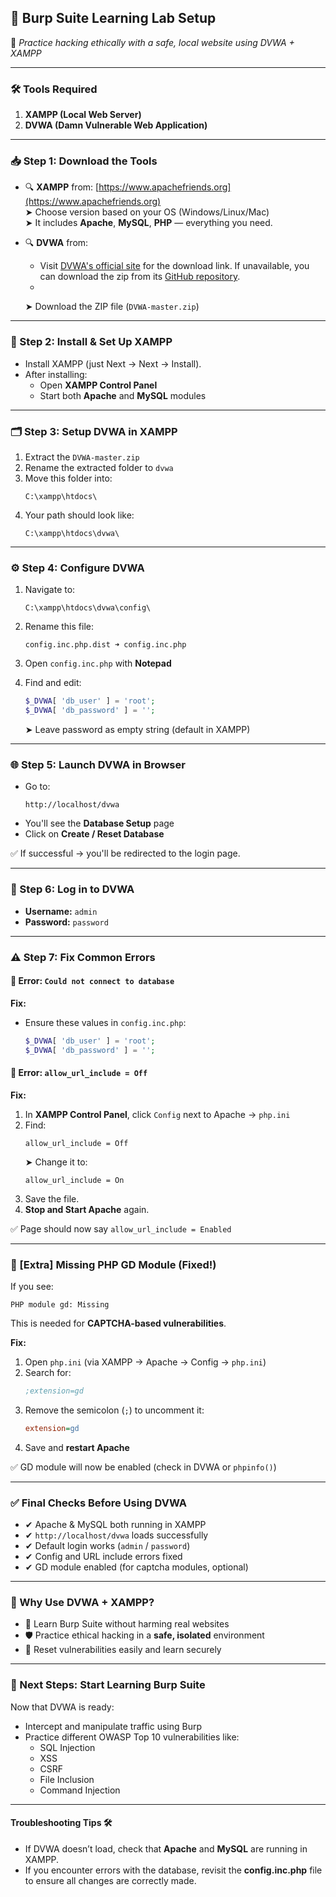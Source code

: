 ## 🧪 Burp Suite Learning Lab Setup  
🎯 *Practice hacking ethically with a safe, local website using DVWA + XAMPP*

---

### 🛠️ Tools Required
1. **XAMPP (Local Web Server)**
2. **DVWA (Damn Vulnerable Web Application)**

---

### 📥 Step 1: Download the Tools
- 🔍 **XAMPP** from: [https://www.apachefriends.org](https://www.apachefriends.org)  
  ➤ Choose version based on your OS (Windows/Linux/Mac)  
  ➤ It includes **Apache**, **MySQL**, **PHP** — everything you need.

- 🔍 **DVWA** from: 
    - Visit [DVWA's official site](http://www.dvwa.co.uk) for the download link. If unavailable, you can download the zip from its [GitHub repository](https://github.com/digininja/DVWA?tab=readme-ov-file).
    - 
  ➤ Download the ZIP file (`DVWA-master.zip`)


---

### 📂 Step 2: Install & Set Up XAMPP
- Install XAMPP (just Next → Next → Install).
- After installing:
  - Open **XAMPP Control Panel**
  - Start both **Apache** and **MySQL** modules

---

### 🗂️ Step 3: Setup DVWA in XAMPP
1. Extract the `DVWA-master.zip`
2. Rename the extracted folder to `dvwa`
3. Move this folder into:
   ```
   C:\xampp\htdocs\
   ```
4. Your path should look like:
   ```
   C:\xampp\htdocs\dvwa\
   ```

---

### ⚙️ Step 4: Configure DVWA
1. Navigate to:
   ```
   C:\xampp\htdocs\dvwa\config\
   ```
2. Rename this file:
   ```
   config.inc.php.dist ➜ config.inc.php
   ```
3. Open `config.inc.php` with **Notepad**

4. Find and edit:
   ```php
   $_DVWA[ 'db_user' ] = 'root';
   $_DVWA[ 'db_password' ] = '';
   ```
   ➤ Leave password as empty string (default in XAMPP)

---

### 🌐 Step 5: Launch DVWA in Browser
- Go to:
  ```
  http://localhost/dvwa
  ```
- You'll see the **Database Setup** page
- Click on **Create / Reset Database**

✅ If successful → you'll be redirected to the login page.

---

### 🔐 Step 6: Log in to DVWA
- **Username:** `admin`
- **Password:** `password`

---

### ⚠️ Step 7: Fix Common Errors

#### 🛑 Error: `Could not connect to database`
**Fix:**
- Ensure these values in `config.inc.php`:
  ```php
  $_DVWA[ 'db_user' ] = 'root';
  $_DVWA[ 'db_password' ] = '';
  ```

#### 🛑 Error: `allow_url_include = Off`
**Fix:**
1. In **XAMPP Control Panel**, click `Config` next to Apache → `php.ini`
2. Find:
   ```
   allow_url_include = Off
   ```
   ➤ Change it to:
   ```
   allow_url_include = On
   ```
3. Save the file.
4. **Stop and Start Apache** again.

✅ Page should now say `allow_url_include = Enabled`

---

### 🧩 [Extra] Missing PHP GD Module (Fixed!)
If you see:
```
PHP module gd: Missing
```
This is needed for **CAPTCHA-based vulnerabilities**.

**Fix:**
1. Open `php.ini` (via XAMPP → Apache → Config → `php.ini`)
2. Search for:
   ```ini
   ;extension=gd
   ```
3. Remove the semicolon (`;`) to uncomment it:
   ```ini
   extension=gd
   ```
4. Save and **restart Apache**

✅ GD module will now be enabled (check in DVWA or `phpinfo()`)

---

### ✅ Final Checks Before Using DVWA
- ✔ Apache & MySQL both running in XAMPP
- ✔ `http://localhost/dvwa` loads successfully
- ✔ Default login works (`admin` / `password`)
- ✔ Config and URL include errors fixed
- ✔ GD module enabled (for captcha modules, optional)

---

### 🧠 Why Use DVWA + XAMPP?
- 🧪 Learn Burp Suite without harming real websites
- 🛡️ Practice ethical hacking in a **safe, isolated** environment
- 🔁 Reset vulnerabilities easily and learn securely

---

### 🔐 Next Steps: Start Learning Burp Suite
Now that DVWA is ready:
- Intercept and manipulate traffic using Burp
- Practice different OWASP Top 10 vulnerabilities like:
  - SQL Injection
  - XSS
  - CSRF
  - File Inclusion
  - Command Injection

---
#### **Troubleshooting Tips** 🛠️
- If DVWA doesn’t load, check that **Apache** and **MySQL** are running in XAMPP.
- If you encounter errors with the database, revisit the **config.inc.php** file to ensure all changes are correctly made.

